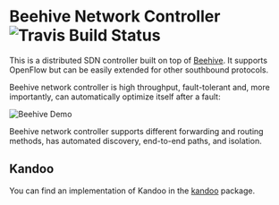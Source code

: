 # Beehive Network Controller ![Travis Build Status](https://api.travis-ci.org/kandoo/beehive-netctrl.svg?branch=master)

This is a distributed SDN controller built on top of
[Beehive](http://github.com/kandoo/beehive). It supports
OpenFlow but can be easily extended for other southbound protocols.

Beehive network controller is high throughput, fault-tolerant and,
more importantly, can automatically optimize itself after a fault:

![Beehive Demo](http://raw.github.com/kandoo/beehive-netctrl/master/Docs/assets/beehive-optimization.gif)

Beehive network controller supports different forwarding and routing
methods, has automated discovery, end-to-end paths, and isolation.

Kandoo
------
You can find an implementation of Kandoo in
the [kandoo](https://github.com/kandoo/beehive-netctrl/tree/master/kandoo)
package.

